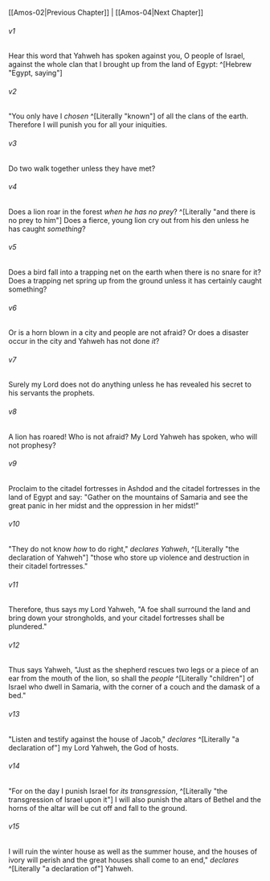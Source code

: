 ﻿---
aliases:
  - Amos 3
---

[[Amos-02|Previous Chapter]] | [[Amos-04|Next Chapter]]

###### v1
Hear this word that Yahweh has spoken against you, O people of Israel, against the whole clan that I brought up from the land of Egypt: ^[Hebrew "Egypt, saying"]

###### v2
"You only have I _chosen_ ^[Literally "known"] of all the clans of the earth. Therefore I will punish you for all your iniquities.

###### v3
Do two walk together unless they have met?

###### v4
Does a lion roar in the forest _when he has no prey_? ^[Literally "and there is no prey to him"] Does a fierce, young lion cry out from his den unless he has caught _something_?

###### v5
Does a bird fall into a trapping net on the earth when there is no snare for it? Does a trapping net spring up from the ground unless it has certainly caught something?

###### v6
Or is a horn blown in a city and people are not afraid? Or does a disaster occur in the city and Yahweh has not done _it_?

###### v7
Surely my Lord does not do anything unless he has revealed his secret to his servants the prophets.

###### v8
A lion has roared! Who is not afraid? My Lord Yahweh has spoken, who will not prophesy?

###### v9
Proclaim to the citadel fortresses in Ashdod and the citadel fortresses in the land of Egypt and say: "Gather on the mountains of Samaria and see the great panic in her midst and the oppression in her midst!"

###### v10
"They do not know _how_ to do right," _declares Yahweh_, ^[Literally "the declaration of Yahweh"] "those who store up violence and destruction in their citadel fortresses."

###### v11
Therefore, thus says my Lord Yahweh, "A foe shall surround the land and bring down your strongholds, and your citadel fortresses shall be plundered."

###### v12
Thus says Yahweh, "Just as the shepherd rescues two legs or a piece of an ear from the mouth of the lion, so shall the _people_ ^[Literally "children"] of Israel who dwell in Samaria, with the corner of a couch and the damask of a bed."

###### v13
"Listen and testify against the house of Jacob," _declares_ ^[Literally "a declaration of"] my Lord Yahweh, the God of hosts.

###### v14
"For on the day I punish Israel for _its transgression_, ^[Literally "the transgression of Israel upon it"] I will also punish the altars of Bethel and the horns of the altar will be cut off and fall to the ground.

###### v15
I will ruin the winter house as well as the summer house, and the houses of ivory will perish and the great houses shall come to an end," _declares_ ^[Literally "a declaration of"] Yahweh.